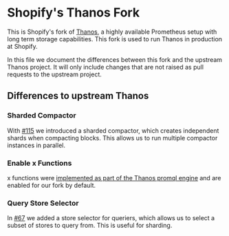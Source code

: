 # Shopify's Thanos Fork
This is Shopify's fork of [Thanos](https://github.com/thanos-io/thanos), a highly available Prometheus setup with long term storage capabilities. This fork is used to run Thanos in production at Shopify.

In this file we document the differences between this fork and the upstream Thanos project. It will only include changes that are not raised as pull requests to the upstream project.

## Differences to upstream Thanos

### Sharded Compactor
With [#115](https://github.com/Shopify/thanos/pull/115) we introduced a sharded compactor, which creates independent shards when compacting blocks. This allows us to run multiple compactor instances in parallel.

### Enable x Functions
x functions were [implemented as part of the Thanos promql engine](https://github.com/thanos-io/promql-engine/pull/216) and are enabled for our fork by default.

### Query Store Selector
In [#67](https://github.com/Shopify/thanos/pull/67) we added a store selector for queriers, which allows us to select a subset of stores to query from. This is useful for sharding.


